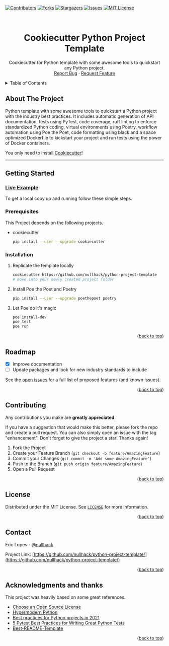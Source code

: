 <div id="top"></div>

<!-- PROJECT SHIELDS -->
<!--
*** I'm using markdown "reference style" links for readability.
*** Reference links are enclosed in brackets [ ] instead of parentheses ( ).
*** See the bottom of this document for the declaration of the reference variables
*** for contributors-url, forks-url, etc. This is an optional, concise syntax you may use.
*** https://www.markdownguide.org/basic-syntax/#reference-style-links
-->
[![Contributors][contributors-shield]][contributors-url]
[![Forks][forks-shield]][forks-url]
[![Stargazers][stars-shield]][stars-url]
[![Issues][issues-shield]][issues-url]
[![MIT License][license-shield]][license-url]



<!-- PROJECT LOGO -->
<br />
<div align="center">

  <h1 align="center"> Cookiecutter Python Project Template</h3>

  <p align="center">
    Cookiecutter for Python template with some awesome tools to quickstart any Python project.
    <br />
    <a href="https://github.com/nullhack/python-project-template/issues">Report Bug</a>
    ·
    <a href="https://github.com/nullhack/python-project-template/issues">Request Feature</a>
  </p>
</div>



<!-- TABLE OF CONTENTS -->
<details>
  <summary>Table of Contents</summary>
  <ol>
    <li>
      <a href="#about-the-project">About The Project</a>
    </li>
    <li>
      <a href="#getting-started">Getting Started</a>
      <ul>
        <li><a href="#prerequisites">Prerequisites</a></li>
        <li><a href="#installation">Installation</a></li>
      </ul>
    </li>
    <li><a href="#roadmap">Roadmap</a></li>
    <li><a href="#contributing">Contributing</a></li>
    <li><a href="#license">License</a></li>
    <li><a href="#contact">Contact</a></li>
    <li><a href="#acknowledgments">Acknowledgments</a></li>
  </ol>
</details>



<!-- ABOUT THE PROJECT -->
## About The Project

Python template with some awesome tools to quickstart a Python project with the industry best practices. 
It includes automatic generation of API documentation, tests using PyTest, code coverage, 
ruff linting to enforce standardized Python coding, virtual environments using Poetry, workflow automation using Poe the Poet, 
code formatting using black and a space optimized Dockerfile to kickstart your project and run tests using the power of Docker containers. 

You only need to install [Cookiecutter](https://cookiecutter.readthedocs.io/en/1.7.2/usage.html)!

---

<!-- GETTING STARTED -->
## Getting Started

### [Live Example](https://github.com/nullhack/python-project-template/tree/example/python-project-template)

To get a local copy up and running follow these simple steps.

### Prerequisites

This Project depends on the following projects.
* cookiecutter
  ```sh
  pip install --user --upgrade cookiecutter
  ```

### Installation

1. Replicate the template locally
   ```sh
   cookiecutter https://github.com/nullhack/python-project-template
   # move into your newly created project folder
   ```
2. Install Poe the  Poet and Poetry
   ```sh
   pip install --user --upgrade poethepoet poetry
   ```
3. Let Poe do it's magic
   ```sh
   poe install-dev
   poe test
   poe run
   ```

<p align="right">(<a href="#top">back to top</a>)</p>


<!-- ROADMAP -->
## Roadmap

- [x] Improve documentation
- [ ] Update packages and look for new industry standards to include

See the [open issues](https://github.com/nullhack/python-project-template/issues) for a full list of proposed features (and known issues).

<p align="right">(<a href="#top">back to top</a>)</p>


<!-- CONTRIBUTING -->
## Contributing

Any contributions you make are **greatly appreciated**.

If you have a suggestion that would make this better, please fork the repo and create a pull request. You can also simply open an issue with the tag "enhancement".
Don't forget to give the project a star! Thanks again!

1. Fork the Project
2. Create your Feature Branch (`git checkout -b feature/AmazingFeature`)
3. Commit your Changes (`git commit -m 'Add some AmazingFeature'`)
4. Push to the Branch (`git push origin feature/AmazingFeature`)
5. Open a Pull Request

<p align="right">(<a href="#top">back to top</a>)</p>


<!-- LICENSE -->
## License

Distributed under the MIT License. See [`LICENSE`](https://github.com/nullhack/python-project-template/blob/main/LICENSE) for more information.

<p align="right">(<a href="#top">back to top</a>)</p>


<!-- CONTACT -->
## Contact

Eric Lopes - [@nullhack](https://github.com/nullhack)

Project Link: [https://github.com/nullhack/python-project-template/](https://github.com/nullhack/python-project-template/)

<p align="right">(<a href="#top">back to top</a>)</p>


<!-- ACKNOWLEDGMENTS -->
## Acknowledgments and thanks

This project was heavily based on some great references.

* [Choose an Open Source License](https://choosealicense.com)
* [Hypermodern Python](https://cjolowicz.github.io/posts/hypermodern-python-01-setup/)
* [Best practices for Python projects in 2021](https://mitelman.engineering/blog/python-best-practice/automating-python-best-practices-for-a-new-project/)
* [5 Pytest Best Practices for Writing Great Python Tests](https://www.nerdwallet.com/blog/engineering/5-pytest-best-practices/)
* [Best-README-Template](https://github.com/othneildrew/Best-README-Template)

<p align="right">(<a href="#top">back to top</a>)</p>


<!-- MARKDOWN LINKS & IMAGES -->
<!-- https://www.markdownguide.org/basic-syntax/#reference-style-links -->
[contributors-shield]: https://img.shields.io/github/contributors/nullhack/python-project-template.svg?style=for-the-badge
[contributors-url]: https://github.com/nullhack/python-project-template/graphs/contributors
[forks-shield]: https://img.shields.io/github/forks/nullhack/python-project-template.svg?style=for-the-badge
[forks-url]: https://github.com/nullhack/python-project-template/network/members
[stars-shield]: https://img.shields.io/github/stars/nullhack/python-project-template.svg?style=for-the-badge
[stars-url]: https://github.com/nullhack/python-project-template/stargazers
[issues-shield]: https://img.shields.io/github/issues/nullhack/python-project-template.svg?style=for-the-badge
[issues-url]: https://github.com/nullhack/python-project-template/issues
[license-shield]: https://img.shields.io/badge/license-MIT-green?style=for-the-badge
[license-url]: https://github.com/nullhack/python-project-template/blob/main/LICENSE.txt
